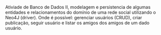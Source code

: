 

Ativiade de Banco de Dados II, modelagem e persistencia de algumas entidades e relacionamentos do domínio de uma rede social utilizando o Neo4J (driver). Onde é possível: gerenciar usuários (CRUD), criar publicação, seguir usuário e listar os amigos dos amigos de um dado usuário.